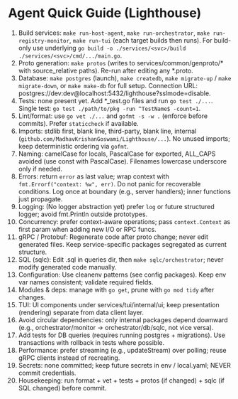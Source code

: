 # Agent Quick Guide (Lighthouse)
1. Build services: `make run-host-agent`, `make run-orchestrator`, `make run-registry-monitor`, `make run-tui` (each target builds then runs). For build-only use underlying `go build -o ./services/<svc>/build ./services/<svc>/cmd/.../main.go`.
2. Proto generation: `make protos` (writes to services/common/genproto/* with source_relative paths). Re-run after editing any *.proto.
3. Database: `make postgres` (launch), `make createdb`, `make migrate-up` / `make migrate-down`, or `make make-db` for full setup. Connection URL: postgres://dev:dev@localhost:5432/lighthouse?sslmode=disable.
4. Tests: none present yet. Add *_test.go files and run `go test ./...`. Single test: `go test ./path/to/pkg -run ^TestName$ -count=1`.
5. Lint/format: use `go vet ./...` and `gofmt -s -w .` (enforce before commits). Prefer `staticcheck` if available.
6. Imports: stdlib first, blank line, third-party, blank line, internal (`github.com/MadhavKrishanGoswami/Lighthouse/...`). No unused imports; keep deterministic ordering via `gofmt`.
7. Naming: camelCase for locals, PascalCase for exported, ALL_CAPS avoided (use const with PascalCase). Filenames lowercase underscore only if needed.
8. Errors: return `error` as last value; wrap context with `fmt.Errorf("context: %w", err)`. Do not panic for recoverable conditions. Log once at boundary (e.g., server handlers); inner functions just propagate.
9. Logging: (No logger abstraction yet) prefer `log` or future structured logger; avoid fmt.Println outside prototypes.
10. Concurrency: prefer context-aware operations; pass `context.Context` as first param when adding new I/O or RPC funcs.
11. gRPC / Protobuf: Regenerate code after proto change; never edit generated files. Keep service-specific packages segregated as current structure.
12. SQL (sqlc): Edit .sql in queries dir, then `make sqlc/orchestrator`; never modify generated code manually.
13. Configuration: Use cleanenv patterns (see config packages). Keep env var names consistent; validate required fields.
14. Modules & deps: manage with `go get`, prune with `go mod tidy` after changes.
15. TUI: UI components under services/tui/internal/ui; keep presentation (rendering) separate from data client layer.
16. Avoid circular dependencies: only internal packages depend downward (e.g., orchestrator/monitor -> orchestrator/db/sqlc, not vice versa).
17. Add tests for DB queries (requires running postgres + migrations). Use transactions with rollback in tests where possible.
18. Performance: prefer streaming (e.g., updateStream) over polling; reuse gRPC clients instead of recreating.
19. Secrets: none committed; keep future secrets in env / local.yaml; NEVER commit credentials.
20. Housekeeping: run format + vet + tests + protos (if changed) + sqlc (if SQL changed) before commit.
